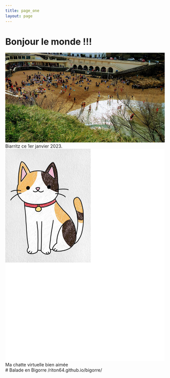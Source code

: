 ```yaml
---
title: page_one
layout: page
---
```

# Bonjour le monde !!!
<bg>
 <img src="/images/biarritz1-1-23.jpg">
 <figcaption>Biarritz ce 1er janvier 2023.</figcaption>
 <bg>
  <img src="/images/costume.jpg">
  <figcaption>Ma chatte virtuelle bien aimée</figcaption>
  <bg>
 # Balade en Bigorre
 /riton64.github.io/bigorre/
  
